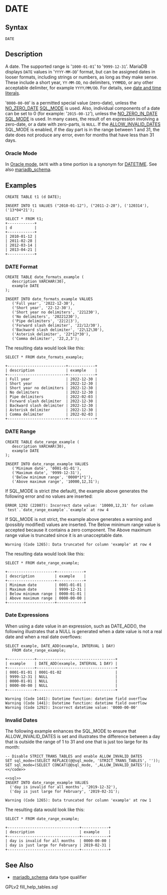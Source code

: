 # DATE

## Syntax

```
DATE
```

## Description

A date. The supported range is '`1000-01-01`' to '`9999-12-31`'. MariaDB\
displays `DATE` values in '`YYYY-MM-DD`' format, but can be assigned dates in looser formats, including strings or numbers, as long as they make sense. These include a short year, `YY-MM-DD`, no delimiters, `YYMMDD`, or any other acceptable delimiter, for example `YYYY/MM/DD`. For details, see [date and time literals](../../sql-structure/sql-language-structure/date-and-time-literals.md).

'`0000-00-00`' is a permitted special value (zero-date), unless the [NO\_ZERO\_DATE](../../../server-management/variables-and-modes/sql-mode.md#no_zero_date) [SQL\_MODE](../../../server-management/variables-and-modes/sql-mode.md) is used. Also, individual components of a date can be set to 0 (for example: '`2015-00-12`'), unless the [NO\_ZERO\_IN\_DATE](../../../server-management/variables-and-modes/sql-mode.md#no_zero_in_date) [SQL\_MODE](../../../server-management/variables-and-modes/sql-mode.md) is used. In many cases, the result of en expression involving a zero-date, or a date with zero-parts, is `NULL`. If the [ALLOW\_INVALID\_DATES](../../../server-management/variables-and-modes/sql-mode.md#allow_invalid_dates) SQL\_MODE is enabled, if the day part is in the range between 1 and 31, the date does not produce any error, even for months that have less than 31 days.

### Oracle Mode

In [Oracle mode](https://app.gitbook.com/s/aEnK0ZXmUbJzqQrTjFyb/comparison/sql_modeoracle), `DATE` with a time portion is a synonym for [DATETIME](datetime.md). See also [mariadb\_schema](../../sql-statements/administrative-sql-statements/system-tables/mariadb_schema.md).

## Examples

```
CREATE TABLE t1 (d DATE);

INSERT INTO t1 VALUES ("2010-01-12"), ("2011-2-28"), ('120314'),('13*04*21');

SELECT * FROM t1;
+------------+
| d          |
+------------+
| 2010-01-12 |
| 2011-02-28 |
| 2012-03-14 |
| 2013-04-21 |
+------------+
```

### DATE Format

```
CREATE TABLE date_formats_example (
   description VARCHAR(30),
   example DATE
);
```

```
INSERT INTO date_formats_example VALUES
   ('Full year', '2022-12-30'),
   ('Short year', '22-12-30'),
   ('Short year no delimiters', '221230'),
   ('No delimiters', '20221230'),
   ('Pipe delimiters', '22|2|3'),
   ('Forward slash delimiter', '22/12/30'),
   ('Backward slash delimiter', '22\12\30'),
   ('Asterisk delimiter', '22*12*30'),
   ('Comma delimiter', '22,2,3');
```

The resulting data would look like this:

```
SELECT * FROM date_formats_example;
```

```
+--------------------------+------------+
| description              | example    |
+--------------------------+------------+
| Full year                | 2022-12-30 |
| Short year               | 2022-12-30 |
| Short year no delimiters | 2022-12-30 |
| No delimiters            | 2022-12-30 |
| Pipe delimiters          | 2022-02-03 |
| Forward slash delimiter  | 2022-12-30 |
| Backward slash delimiter | 2022-12-30 |
| Asterisk delimiter       | 2022-12-30 |
| Comma delimiter          | 2022-02-03 |
+--------------------------+------------+
```

### DATE Range

```
CREATE TABLE date_range_example (
   description VARCHAR(30),
   example DATE
);
```

```
INSERT INTO date_range_example VALUES
   ('Minimum date', '0001-01-01'),
   ('Maximum date', '9999-12-31'),
   ('Below minimum range', '0000*1*1'),
   ('Above maximum range', '10000,12,31');
```

If SQL\_MODE is strict (the default), the example above generates the following error and no values are inserted:

```
ERROR 1292 (22007): Incorrect date value: '10000,12,31' for column `test`.`date_range_example`.`example` at row 4
```

If SQL\_MODE is not strict, the example above generates a warning and (possibly modified) values are inserted. The Below minimum range value is accepted because it contains a zero component. The Above maximum range value is truncated since it is an unacceptable date.

```
Warning (Code 1265): Data truncated for column 'example' at row 4
```

The resulting data would look like this:

```
SELECT * FROM date_range_example;
```

```
+---------------------+------------+
| description         | example    |
+---------------------+------------+
| Minimum date        | 0001-01-01 |
| Maximum date        | 9999-12-31 |
| Below minimum range | 0000-01-01 |
| Above maximum range | 0000-00-00 |
+---------------------+------------+
```

### Date Expressions

When using a date value in an expression, such as DATE\_ADD(), the following illustrates that a NULL is generated when a date value is not a real date and when a real date overflows:

```
SELECT example, DATE_ADD(example, INTERVAL 1 DAY)
   FROM date_range_example;
```

```
+------------+-----------------------------------+
| example    | DATE_ADD(example, INTERVAL 1 DAY) |
+------------+-----------------------------------+
| 0001-01-01 | 0001-01-02                        |
| 9999-12-31 | NULL                              |
| 0000-01-01 | NULL                              |
| 0000-00-00 | NULL                              |
+------------+-----------------------------------+
```

```
Warning (Code 1441): Datetime function: datetime field overflow
Warning (Code 1441): Datetime function: datetime field overflow
Warning (Code 1292): Incorrect datetime value: '0000-00-00'
```

### Invalid Dates

The following example enhances the SQL\_MODE to ensure that ALLOW\_INVALID\_DATES is set and illustrates the difference between a day that is outside the range of 1 to 31 and one that is just too large for its month:

```
-- Disable STRICT_TRANS_TABLES and enable ALLOW_INVALID_DATES
SET sql_mode=(SELECT REPLACE(@@sql_mode, 'STRICT_TRANS_TABLES', ''));
SET sql_mode=(SELECT CONCAT(@@sql_mode, ',ALLOW_INVALID_DATES'));
<</code>>

<<sql>>
INSERT INTO date_range_example VALUES
  ('day is invalid for all months', '2019-12-32'),
  ('day is just large for February', '2019-02-31');
```

```
Warning (Code 1265): Data truncated for column 'example' at row 1
```

The resulting data would look like this:

```
SELECT * FROM date_range_example;
```

```
+--------------------------------+------------+
| description                    | example    |
+--------------------------------+------------+
| day is invalid for all months  | 0000-00-00 |
| day is just large for February | 2019-02-31 |
+--------------------------------+------------+
```

## See Also

* [mariadb\_schema](../../sql-statements/administrative-sql-statements/system-tables/mariadb_schema.md) data type qualifier

GPLv2 fill\_help\_tables.sql
